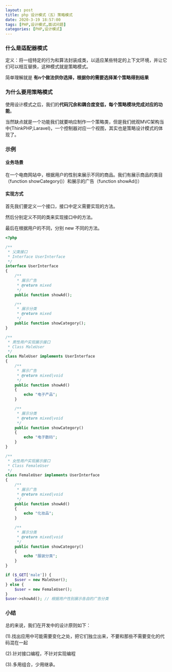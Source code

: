 ```yaml
---
layout: post
title: php 设计模式（五）策略模式
date: 2020-3-19 18:57:00
tags: [PHP,设计模式,面试问题]
categories: [PHP,设计模式] 
---
```


### 什么是适配器模式

定义：将一组特定的行为和算法封装成类，以适应某些特定的上下文环境，并让它们可以相互替换，这种模式就是策略模式。

简单理解就是 **有n个做法供你选择，根据你的需要选择某个策略得到结果**

<!--more-->

### 为什么要用策略模式

使用设计模式之后，我们的**代码冗余和耦合度变低，每个策略模块完成对应的功能**。

当然缺点就是一个功能我们就要响应制作一个策略类，但是我们统观MVC架构当中(ThinkPHP,Laravel)，一个控制器对应一个视图，其实也是策略设计模式的体现了。

### 示例

#### 业务场景

在一个电商网站中，根据用户的性别来展示不同的商品。我们有展示商品的类目（function showCategory()）和展示的广告（function showAd()）

#### 实现方式

首先我们要定义一个接口，接口中定义需要实现的方法。

然后分别定义不同的类来实现接口中的方法。

最后在根据用户的不同，分别 new 不同的方法。

```php
<?php

/**
 * 父类接口
 * Interface UserInterface
 */
interface UserInterface
{
    /**
     * 展示广告
     * @return mixed
     */
    public function showAd();

    /**
     * 展示分类
     * @return mixed
     */
    public function showCategory();
}

/**
 * 男性用户实现展示接口
 * Class MaleUser
 */
class MaleUser implements UserInterface
{
    /**
     * 展示广告
     * @return mixed|void
     */
    public function showAd()
    {
        echo "电子产品";
    }

    /**
     * 展示分类
     * @return mixed|void
     */
    public function showCategory()
    {
        echo "电子数码";
    }
}

/**
 * 女性用户实现展示接口
 * Class FemaleUser
 */
class FemaleUser implements UserInterface
{
    /**
     * 展示广告
     * @return mixed|void
     */
    public function showAd()
    {
        echo "化妆品";
    }

    /**
     * 展示分类
     * @return mixed|void
     */
    public function showCategory()
    {
        echo "服装分类";
    }
}

if ($_GET['male']) {
    $user = new MaleUser();
} else {
    $user = new FemaleUser();
}
$user->showAd(); // 根据用户性别展示各自的广告分类
```

### 小结

总的来说，我们在开发中的设计原则如下：

(1).找出应用中可能需要变化之处，把它们独立出来，不要和那些不需要变化的代码混在一起

(2).针对接口编程，不针对实现编程

(3).多用组合，少用继承。